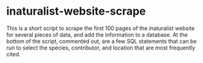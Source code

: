 # inaturalist-website-scrape
This is a short script to scrape the first 100 pages of the inaturalist website for several pieces of data, and add
the information to a database.
At the bottom of the script, commented out, are a few SQL statements that can be run to select the species, contributor,
and location that are most frequently cited. 
